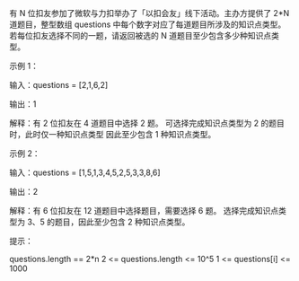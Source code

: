有 N 位扣友参加了微软与力扣举办了「以扣会友」线下活动。主办方提供了 2\*N 道题目，整型数组 questions 中每个数字对应了每道题目所涉及的知识点类型。 若每位扣友选择不同的一题，请返回被选的 N 道题目至少包含多少种知识点类型。

示例 1：

输入：questions = [2,1,6,2]

输出：1

解释：有 2 位扣友在 4 道题目中选择 2 题。 可选择完成知识点类型为 2 的题目时，此时仅一种知识点类型 因此至少包含 1 种知识点类型。

示例 2：

输入：questions = [1,5,1,3,4,5,2,5,3,3,8,6]

输出：2

解释：有 6 位扣友在 12 道题目中选择题目，需要选择 6 题。 选择完成知识点类型为 3、5 的题目，因此至少包含 2 种知识点类型。

提示：

questions.length == 2\*n
2 <= questions.length <= 10^5
1 <= questions[i] <= 1000
